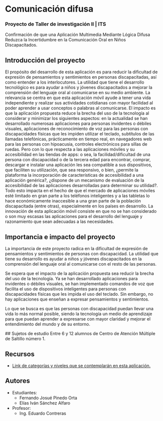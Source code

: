 # Comunicación difusa
### Proyecto de Taller de investigación II | ITS
Confirmación de que una Aplicación Multimedia Mediante Lógica Difusa Reduzca la Incertidumbre en la Comunicación Oral en Niños Discapacitados.

## Introducción del proyecto
El propósito del desarrollo de esta aplicación es para reducir la dificultad de expresión de pensamientos y sentimientos en personas discapacitadas, así como entender a los interlocutores. La utilidad que tiene el desarrollo tecnológico es para ayudar a niños y jóvenes discapacitados a mejorar la comprensión del lenguaje oral al comunicarse en su medio ambiente. La relevancia se centra en que esta aplicación móvil ayude a tener una vida independiente y realizar sus actividades cotidianas con mayor facilidad al poder aprender a usar conceptos o palabras al comunicarse. El impacto es que la aplicación propuesta reduce la brecha del uso de la tecnología al considerar y minimizar los siguientes aspectos: en la actualidad se han desarrollado numerosas aplicaciones para personas invidentes o débiles visuales, aplicaciones de reconocimiento de voz para las personas con discapacidades físicas que les impiden utilizar el teclado, subtítulos de las llamadas telefónicas, prácticamente en tiempo real, en navegadores web para las personas con hipoacusia, controles electrónicos para sillas de ruedas. Pero con lo que respecta a las aplicaciones móviles y su accesibilidad en las tiendas de apps: o sea, la facilidad/dificultad de una persona con discapacidad o de la tercera edad para encontrar, comprar, descargar e instalar una aplicación les sea compatible a sus dispositivos, que faciliten su utilización, que sea responsivo, o bien, ¿permite la plataforma la incorporación de características de accesibilidad a una aplicación genérica?, ¿dispone de un mecanismo de evaluación de la accesibilidad de las aplicaciones desarrolladas para determinar su utilidad?. Todo esto impacta en el hecho de que el mercado de aplicaciones móviles esté limitado en gran
parte a los teléfonos inteligentes y a las tabletas lo hace económicamente inaccesible a una gran parte de la población discapacitada (entre otras), especialmente en los países en desarrollo. La innovación de esta aplicación móvil consiste en que no se han considerado o son muy escasas las aplicaciones para el desarrollo del lenguaje y razonamiento que sean adecuadas a las necesidades.

## Importancia e impacto del proyecto
La importancia de este proyecto radica en la dificultad de expresión de pensamientos y sentimientos de personas con discapacidad. La utilidad que tiene su desarrollo es ayudar a niños y jóvenes discapacitados en la comprensión del lenguaje oral al comunicarse con el resto de las personas.

Se espera que el impacto de la aplicación propuesta sea reducir la brecha del uso de la tecnología. Ya se han desarrollado aplicaciones para invidentes o débiles visuales, se han implementado comandos de voz que facilita el uso de dispositivos inteligentes para personas con discapacidades físicas que les impida el uso del teclado. Sin embargo, no hay aplicaciones que enseñan a expresar pensamientos y sentimientos. 

Lo que se busca es que las personas con discapacidad puedan llevar una vida lo más normal posible, siendo la tecnología un medio de aprendizaje para que puedan aprender a expresarse con mayor claridad y mejorar el entendimiento del mundo y de su entorno.

## Sujetos de estudio
Entre 6 y 12 alumnos de  Centro de Atención Múltiple de Saltillo número 1.

## Recursos
- [Link de categorías y niveles que se contemplarán en esta aplicación.](https://docs.google.com/spreadsheets/d/15aN18AeGilWntIPrwkU7ACqDqJcY4RNe_7LJ0-ciGL4/edit?usp=sharing)

## Autores
- Estudiantes:
  - Fernando Josué Pinedo Orta
  - Elías Iván Sánchez Alfaro
- Profesor:
  - Ing. Eduardo Contreras
